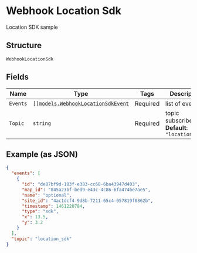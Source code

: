 
# Webhook Location Sdk

Location SDK sample

## Structure

`WebhookLocationSdk`

## Fields

| Name | Type | Tags | Description |
|  --- | --- | --- | --- |
| `Events` | [`[]models.WebhookLocationSdkEvent`](../../doc/models/webhook-location-sdk-event.md) | Required | list of events |
| `Topic` | `string` | Required | topic subscribed to<br>**Default**: `"location_sdk"` |

## Example (as JSON)

```json
{
  "events": [
    {
      "id": "de87bf9d-183f-e383-cc68-6ba43947d403",
      "map_id": "845a23bf-bed9-e43c-4c86-6fa474be7ae5",
      "name": "optional",
      "site_id": "4ac1dcf4-9d8b-7211-65c4-057819f0862b",
      "timestamp": 1461220784,
      "type": "sdk",
      "x": 13.5,
      "y": 3.2
    }
  ],
  "topic": "location_sdk"
}
```

